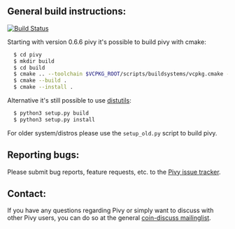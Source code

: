 General build instructions:
---------------------------
[![Build Status](https://travis-ci.org/Coin3D/pivy.svg?branch=master)](https://travis-ci.org/Coin3D/pivy)

Starting with version 0.6.6 pivy it's possible to build pivy with cmake:

```bash
  $ cd pivy
  $ mkdir build
  $ cd build
  $ cmake .. --toolchain $VCPKG_ROOT/scripts/buildsystems/vcpkg.cmake -DCMAKE_BUILD_TYPE:STRING=Release -DPython_ROOT_DIR:PATH="path/to/python/root/dir" -DX_VCPKG_APPLOCAL_DEPS_INSTALL:BOOLEAN=ON
  $ cmake --build .
  $ cmake --install .
```

Alternative it's still possible to use [distutils][0]:

```bash
  $ python3 setup.py build
  $ python3 setup.py install
```

For older system/distros please use the `setup_old.py` script to build pivy. 

Reporting bugs:
--------------

Please submit bug reports, feature requests, etc. to the [Pivy
issue tracker][1].

Contact:
--------

If you have any questions regarding Pivy or simply want to discuss
with other Pivy users, you can do so at the general [coin-discuss
mailinglist][2].


[0]: http://www.python.org/sigs/distutils-sig/
[1]: https://github.com/Coin3D/pivy/issues
[2]: http://groups.google.com/group/coin3d-discuss
